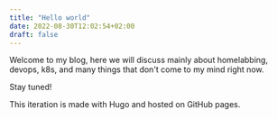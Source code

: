 ```yaml
---
title: "Hello world"
date: 2022-08-30T12:02:54+02:00
draft: false
---
```


Welcome to my blog, here we will discuss mainly about homelabbing, devops, k8s, and many things that don't come to my mind right now.

Stay tuned!

This iteration is made with Hugo and hosted on GitHub pages.
